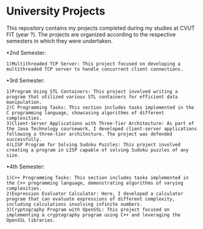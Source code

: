 # University Projects
This repository contains my projects completed during my studies at CVUT FIT (year ?). The projects are organized according to the respective semesters in which they were undertaken.

  •2nd Semester:
  
    1)Multithreaded TCP Server: This project focused on developing a multithreaded TCP server to handle concurrent client connections.
  •3rd Semester:
    
    1)Program Using STL Containers: This project involved writing a program that utilized various STL containers for efficient data manipulation.
    2)C Programming Tasks: This section includes tasks implemented in the C programming language, showcasing algorithms of different complexities.
    3)Client-Server Applications with Three-Tier Architecture: As part of the Java Technology coursework, I developed client-server applications following a three-tier architecture. The project was defended successfully.
    4)LISP Program for Solving Sudoku Puzzles: This project involved creating a program in LISP capable of solving Sudoku puzzles of any size.

  •4th Semester:
  
    1)C++ Programming Tasks: This section includes tasks implemented in the C++ programming language, demonstrating algorithms of varying complexities.
    2)Expression Evaluator Calculator: Here, I developed a calculator program that can evaluate expressions of different complexity, including calculations involving infinite numbers.
    3)Cryptography Program with OpenSSL: This project focused on implementing a cryptography program using C++ and leveraging the OpenSSL libraries.
